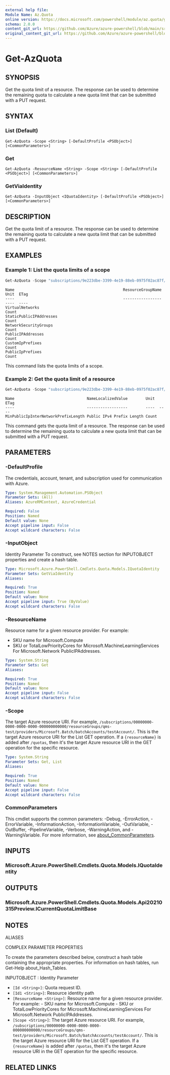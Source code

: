 ```yaml
---
external help file: 
Module Name: Az.Quota
online version: https://docs.microsoft.com/powershell/module/az.quota/get-azquota
schema: 2.0.0
content_git_url: https://github.com/Azure/azure-powershell/blob/main/src/Quota/help/Get-AzQuota.md
original_content_git_url: https://github.com/Azure/azure-powershell/blob/main/src/Quota/help/Get-AzQuota.md
---
```


# Get-AzQuota

## SYNOPSIS
Get the quota limit of a resource.
The response can be used to determine the remaining quota to calculate a new quota limit that can be submitted with a PUT request.

## SYNTAX

### List (Default)
```
Get-AzQuota -Scope <String> [-DefaultProfile <PSObject>] [<CommonParameters>]
```

### Get
```
Get-AzQuota -ResourceName <String> -Scope <String> [-DefaultProfile <PSObject>] [<CommonParameters>]
```

### GetViaIdentity
```
Get-AzQuota -InputObject <IQuotaIdentity> [-DefaultProfile <PSObject>] [<CommonParameters>]
```

## DESCRIPTION
Get the quota limit of a resource.
The response can be used to determine the remaining quota to calculate a new quota limit that can be submitted with a PUT request.

## EXAMPLES

### Example 1: List the quota limits of a scope
```powershell
Get-AzQuota -Scope "subscriptions/9e223dbe-3399-4e19-88eb-0975f02ac87f/providers/Microsoft.Network/locations/eastus"
```

```output
Name                                                ResourceGroupName Unit  ETag
----                                                ----------------- ----  ----
VirtualNetworks                                                       Count
StaticPublicIPAddresses                                               Count
NetworkSecurityGroups                                                 Count
PublicIPAddresses                                                     Count
CustomIpPrefixes                                                      Count
PublicIpPrefixes                                                      Count
```

This command lists the quota limits of a scope.

### Example 2: Get the quota limit of a resource
```powershell
Get-AzQuota -Scope "subscriptions/9e223dbe-3399-4e19-88eb-0975f02ac87f/providers/Microsoft.Network/locations/eastus" -ResourceName "MinPublicIpInterNetworkPrefixLength"
```

```output
Name                                NameLocalizedValue        Unit  ETag
----                                ------------------        ----  ----
MinPublicIpInterNetworkPrefixLength Public IPv4 Prefix Length Count
```

This command gets the quota limit of a resource.
The response can be used to determine the remaining quota to calculate a new quota limit that can be submitted with a PUT request.

## PARAMETERS

### -DefaultProfile
The credentials, account, tenant, and subscription used for communication with Azure.

```yaml
Type: System.Management.Automation.PSObject
Parameter Sets: (All)
Aliases: AzureRMContext, AzureCredential

Required: False
Position: Named
Default value: None
Accept pipeline input: False
Accept wildcard characters: False
```

### -InputObject
Identity Parameter
To construct, see NOTES section for INPUTOBJECT properties and create a hash table.

```yaml
Type: Microsoft.Azure.PowerShell.Cmdlets.Quota.Models.IQuotaIdentity
Parameter Sets: GetViaIdentity
Aliases:

Required: True
Position: Named
Default value: None
Accept pipeline input: True (ByValue)
Accept wildcard characters: False
```

### -ResourceName
Resource name for a given resource provider.
For example:
- SKU name for Microsoft.Compute
- SKU or TotalLowPriorityCores for Microsoft.MachineLearningServices
 For Microsoft.Network PublicIPAddresses.

```yaml
Type: System.String
Parameter Sets: Get
Aliases:

Required: True
Position: Named
Default value: None
Accept pipeline input: False
Accept wildcard characters: False
```

### -Scope
The target Azure resource URI.
For example, `/subscriptions/00000000-0000-0000-0000-000000000000/resourceGroups/qms-test/providers/Microsoft.Batch/batchAccounts/testAccount/`.
This is the target Azure resource URI for the List GET operation.
If a `{resourceName}` is added after `/quotas`, then it's the target Azure resource URI in the GET operation for the specific resource.

```yaml
Type: System.String
Parameter Sets: Get, List
Aliases:

Required: True
Position: Named
Default value: None
Accept pipeline input: False
Accept wildcard characters: False
```

### CommonParameters
This cmdlet supports the common parameters: -Debug, -ErrorAction, -ErrorVariable, -InformationAction, -InformationVariable, -OutVariable, -OutBuffer, -PipelineVariable, -Verbose, -WarningAction, and -WarningVariable. For more information, see [about_CommonParameters](http://go.microsoft.com/fwlink/?LinkID=113216).

## INPUTS

### Microsoft.Azure.PowerShell.Cmdlets.Quota.Models.IQuotaIdentity

## OUTPUTS

### Microsoft.Azure.PowerShell.Cmdlets.Quota.Models.Api20210315Preview.ICurrentQuotaLimitBase

## NOTES

ALIASES

COMPLEX PARAMETER PROPERTIES

To create the parameters described below, construct a hash table containing the appropriate properties. For information on hash tables, run Get-Help about_Hash_Tables.


INPUTOBJECT <IQuotaIdentity>: Identity Parameter
  - `[Id <String>]`: Quota request ID.
  - `[Id1 <String>]`: Resource identity path
  - `[ResourceName <String>]`: Resource name for a given resource provider. For example:         - SKU name for Microsoft.Compute         - SKU or TotalLowPriorityCores for Microsoft.MachineLearningServices          For Microsoft.Network PublicIPAddresses.
  - `[Scope <String>]`: The target Azure resource URI. For example, `/subscriptions/00000000-0000-0000-0000-000000000000/resourceGroups/qms-test/providers/Microsoft.Batch/batchAccounts/testAccount/`. This is the target Azure resource URI for the List GET operation. If a `{resourceName}` is added after `/quotas`, then it's the target Azure resource URI in the GET operation for the specific resource.

## RELATED LINKS

